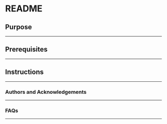 # README

## Purpose
---


## Prerequisites
---

## Instructions
---

### Authors and Acknowledgements
---

### FAQs
---
